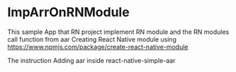 # ImpArrOnRNModule

This sample App that RN project implement RN module and the RN modules call function from aar
Creating React Native module using
 https://www.npmjs.com/package/create-react-native-module

The instruction Adding aar inside react-native-simple-aar
